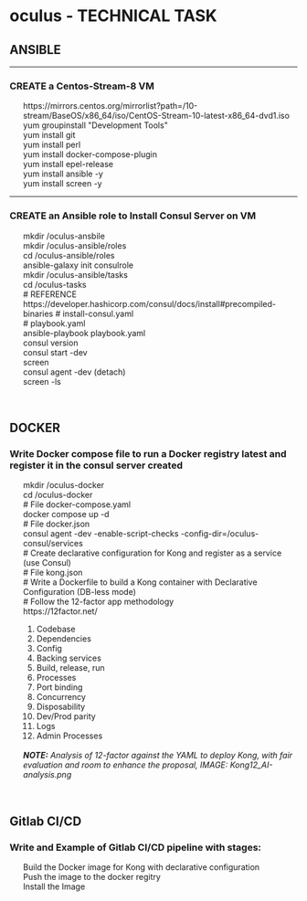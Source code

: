 # oculus - TECHNICAL TASK

<h2> ANSIBLE </h2> 
<hr> 

<h3> CREATE a Centos-Stream-8 VM </h3>

   <ul>
   https://mirrors.centos.org/mirrorlist?path=/10-stream/BaseOS/x86_64/iso/CentOS-Stream-10-latest-x86_64-dvd1.iso <br>
   yum groupinstall "Development Tools" <br>
   yum install git <br>
   yum install perl <br>
   yum install docker-compose-plugin <br>
   yum install epel-release <br>
   yum install ansible -y <br>
   yum install screen -y <br>
   </ul>
   <hr>

 <h3> CREATE an Ansible role to Install Consul Server on VM </h3>
   <ul>
   mkdir /oculus-ansbile<br>
   mkdir /oculus-ansible/roles<br>
   cd /oculus-ansible/roles<br>
   ansible-galaxy init consulrole<br>
   mkdir /oculus-ansible/tasks<br>
   cd /oculus-tasks<br>
   # REFERENCE https://developer.hashicorp.com/consul/docs/install#precompiled-binaries <be>
   # install-consul.yaml <br>
   # playbook.yaml  <br>
   ansible-playbook playbook.yaml <br>
   consul version <br>
   consul start -dev <br>
   screen <br>
     consul agent -dev (detach) <br>
   screen -ls <br>
   </ul>
   <br>
<h2>DOCKER</h2>

<h3>Write Docker compose file to run a Docker registry latest and register it in the consul server created </h3>
   <ul>
   mkdir /oculus-docker <br>
   cd /oculus-docker <br>
   # File docker-compose.yaml <br>
   docker compose up -d <br>
   # File docker.json <br>
   consul agent -dev -enable-script-checks -config-dir=/oculus-consul/services <br>
   # Create declarative configuration for Kong and register as a service (use Consul) <br>   
   # File kong.json <br>
   # Write a Dockerfile to build a Kong container with Declarative Configuration (DB-less mode) <br>
   # Follow the 12-factor app methodology <br>
   https://12factor.net/ <br>
      <ol>
         <li> Codebase </li>
         <li> Dependencies </li>
         <li> Config </li>
         <li> Backing services </li>
         <li> Build, release, run </li>
         <li> Processes </li>
         <li> Port binding </li>
         <li> Concurrency </li>
         <li> Disposability </li>
         <li> Dev/Prod parity</li>
         <li> Logs </li>
         <li> Admin Processes </li>
      </ol> <br>
      <i><b>NOTE:</b> Analysis of 12-factor against the YAML to deploy Kong, with fair evaluation and room to enhance the proposal, IMAGE: Kong12_AI-analysis.png </i> <br>
   </ul><br>

<h2>Gitlab CI/CD</h2>

<h3>Write and Example of Gitlab CI/CD pipeline with stages: </h3>
   <ul>
   Build the Docker image for Kong with declarative configuration<br>
   Push the image to the docker regitry <br>
   Install the Image <br>
   
